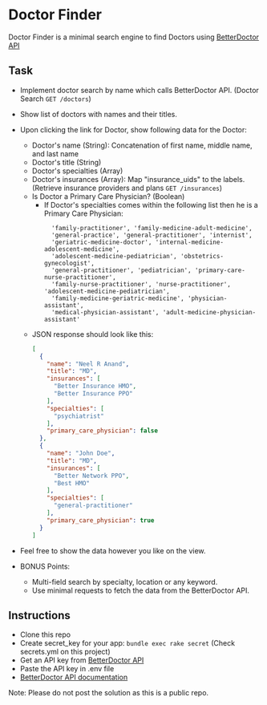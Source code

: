 # Doctor Finder
Doctor Finder is a minimal search engine to find Doctors using [BetterDoctor API](https://developer.betterdoctor.com/)

## Task
* Implement doctor search by name which calls BetterDoctor API. (Doctor Search `GET /doctors`)
* Show list of doctors with names and their titles.
* Upon clicking the link for Doctor, show following data for the Doctor:
  * Doctor's name (String): Concatenation of first name, middle name, and last name
  * Doctor's title (String)
  * Doctor's specialties (Array)
  * Doctor's insurances (Array): Map "insurance_uids" to the labels. (Retrieve insurance providers and plans `GET /insurances`)
  * Is Doctor a Primary Care Physician? (Boolean) 
    * If Doctor's specialties comes within the following list then he is a Primary Care Physician:
      ```
        'family-practitioner', 'family-medicine-adult-medicine',
        'general-practice', 'general-practitioner', 'internist',
        'geriatric-medicine-doctor', 'internal-medicine-adolescent-medicine',
        'adolescent-medicine-pediatrician', 'obstetrics-gynecologist',
        'general-practitioner', 'pediatrician', 'primary-care-nurse-practitioner',
        'family-nurse-practitioner', 'nurse-practitioner', 'adolescent-medicine-pediatrician',
        'family-medicine-geriatric-medicine', 'physician-assistant',
        'medical-physician-assistant', 'adult-medicine-physician-assistant'
      ```
  * JSON response should look like this: 
    ```json
    [
      {
        "name": "Neel R Anand",
        "title": "MD",
        "insurances": [
          "Better Insurance HMO",
          "Better Insurance PPO"
        ],
        "specialties": [
          "psychiatrist"
        ],
        "primary_care_physician": false
      },
      {
        "name": "John Doe",
        "title": "MD",
        "insurances": [
          "Better Network PPO",
          "Best HMO"
        ],
        "specialties": [
          "general-practitioner"
        ],
        "primary_care_physician": true
      }
    ]
    ```
* Feel free to show the data however you like on the view.

* BONUS Points:
  * Multi-field search by specialty, location or any keyword.
  * Use minimal requests to fetch the data from the BetterDoctor API.  

## Instructions
* Clone this repo
* Create secret_key for your app: `bundle exec rake secret` (Check secrets.yml on this project)
* Get an API key from [BetterDoctor API](https://developer.betterdoctor.com/)
* Paste the API key in .env file
* [BetterDoctor API documentation](https://developer.betterdoctor.com/documentation15#/)

Note: Please do not post the solution as this is a public repo.
